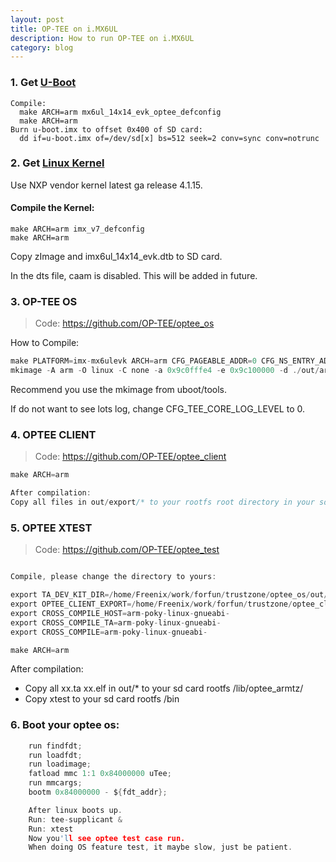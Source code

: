 ```yaml
---
layout: post
title: OP-TEE on i.MX6UL
description: How to run OP-TEE on i.MX6UL
category: blog
---
```


### 1. Get [U-Boot](https://github.com/MrVan/u-boot/commits/imx_v2016.03_4.1.15_2.0.0_ga)

```
Compile:
  make ARCH=arm mx6ul_14x14_evk_optee_defconfig
  make ARCH=arm
Burn u-boot.imx to offset 0x400 of SD card:
  dd if=u-boot.imx of=/dev/sd[x] bs=512 seek=2 conv=sync conv=notrunc
```

### 2. Get [Linux Kernel](https://github.com/MrVan/linux/tree/imx_4.1.15_2.0.0_ga)

Use NXP vendor kernel latest ga release 4.1.15.

#### Compile the Kernel:

```
make ARCH=arm imx_v7_defconfig
make ARCH=arm
```
Copy zImage and imx6ul_14x14_evk.dtb to SD card.

In the dts file, caam is disabled. This will be added in future.

### 3. OP-TEE OS

> Code: https://github.com/OP-TEE/optee_os

How to Compile:

```c
make PLATFORM=imx-mx6ulevk ARCH=arm CFG_PAGEABLE_ADDR=0 CFG_NS_ENTRY_ADDR=0x80800000 CFG_DT_ADDR=0x83000000 CFG_DT=y DEBUG=y CFG_TEE_CORE_LOG_LEVEL=4
mkimage -A arm -O linux -C none -a 0x9c0fffe4 -e 0x9c100000 -d ./out/arm-plat-imx/core/tee.bin uTee
```
Recommend you use the mkimage from uboot/tools.

If do not want to see lots log, change CFG_TEE_CORE_LOG_LEVEL to 0.

### 4. OPTEE CLIENT

> Code: https://github.com/OP-TEE/optee_client

```c
make ARCH=arm

After compilation:
Copy all files in out/export/* to your rootfs root directory in your sd card.
```

### 5. OPTEE XTEST

> Code: https://github.com/OP-TEE/optee_test

```c

Compile, please change the directory to yours:

export TA_DEV_KIT_DIR=/home/Freenix/work/forfun/trustzone/optee_os/out/arm-plat-imx/export-ta_arm32
export OPTEE_CLIENT_EXPORT=/home/Freenix/work/forfun/trustzone/optee_client/out/export
export CROSS_COMPILE_HOST=arm-poky-linux-gnueabi-
export CROSS_COMPILE_TA=arm-poky-linux-gnueabi-
export CROSS_COMPILE=arm-poky-linux-gnueabi-

make ARCH=arm
```

After compilation:

-  Copy all xx.ta xx.elf in out/* to your sd card rootfs /lib/optee_armtz/
-  Copy xtest to your sd card rootfs /bin

### 6. Boot your optee os:

```c
    run findfdt;
    run loadfdt;
    run loadimage;
    fatload mmc 1:1 0x84000000 uTee;
    run mmcargs;
    bootm 0x84000000 - ${fdt_addr};

    After linux boots up.
    Run: tee-supplicant &
    Run: xtest
    Now you'll see optee test case run.
    When doing OS feature test, it maybe slow, just be patient.
```

